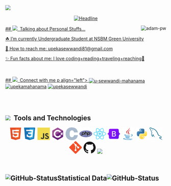 <a href="https://www.youtube.com/watch?v=dQw4w9WgXcQ"><img src="https://user-images.githubusercontent.com/73097560/115834477-dbab4500-a447-11eb-908a-139a6edaec5c.gif">
<div align=center>
<img src="https://readme-typing-svg.herokuapp.com?color=%236FDA44&size=32&center=true&vCenter=true&width=600&height=50&lines=Hi+there+I'm+upeka+sewwandi+%F0%9F%91%8B;Software+Engineering+Student;problem+solver" alt="Headline" />
    </div>
<div>
    <p><img align="right" src="https://github.com/Adam-pw/Adam-pw/blob/main/animation_500_kxa883sd.gif" alt="adam-pw" /></p>

</div>
## <img src="https://media.giphy.com/media/ObNTw8Uzwy6KQ/giphy.gif" width="30px">&nbsp; Talking about Personal Stuffs...
<p>☘ I’m currently Undergraduate Student at NSBM Green University</p>
<p>📩 How to reach me: upekasewwandi81@gmail.com</p>
<p>✨ Fun facts about me: I love coding+reading+traveling+reaching🤗</p><br></br>
## <img src="https://media.giphy.com/media/ObNTw8Uzwy6KQ/giphy.gif" width="30px">&nbsp; Connect with me
p align="left">
<a href="https://www.linkedin.com/in/u-sewwandi-mahanama" target="blank"><img align="center" src="https://raw.githubusercontent.com/rahuldkjain/github-profile-readme-generator/master/src/images/icons/Social/linked-in-alt.svg" alt="u-sewwandi-mahanama" height="30" width="40" /></a>
<a href="https://www.instagram.com/upekamahanama" target="blank"><img align="center" src="https://raw.githubusercontent.com/rahuldkjain/github-profile-readme-generator/master/src/images/icons/Social/instagram.svg" alt="upekamahanama" height="30" width="40" /></a>
<a href="mailto:upekasewwandi81@gmail.com" target="blank"><img align="center"
 src="https://raw.githubusercontent.com/rahuldkjain/github-profile-readme-generator/master/src/images/icons/Social/email.svg" alt="upekasewwandi" height="30" width="40" /></a>
  </a>
</p><br></br>
 
 ## <img src="https://media.giphy.com/media/ObNTw8Uzwy6KQ/giphy.gif" width="30px">&nbsp; Tools and Technologies
  <p align="center">
  <img src="https://raw.githubusercontent.com/devicons/devicon/master/icons/html5/html5-original.svg" width="40" />
  <img src="https://raw.githubusercontent.com/devicons/devicon/master/icons/css3/css3-original.svg" width="40" />
  <img src="https://raw.githubusercontent.com/devicons/devicon/master/icons/javascript/javascript-original.svg" width="40" />
  <img src="https://raw.githubusercontent.com/devicons/devicon/master/icons/csharp/csharp-original.svg" width="40" />
  <img src="https://raw.githubusercontent.com/devicons/devicon/master/icons/c/c-original.svg" width="40" />
  <img src="https://raw.githubusercontent.com/devicons/devicon/master/icons/php/php-original.svg" width="40" />
  <img src="https://raw.githubusercontent.com/devicons/devicon/master/icons/react/react-original.svg" width="40" />
  <img src="https://raw.githubusercontent.com/devicons/devicon/master/icons/bootstrap/bootstrap-original.svg" width="40" />
  <img src="https://raw.githubusercontent.com/devicons/devicon/master/icons/java/java-original.svg" width="40" />
  <img src="https://raw.githubusercontent.com/devicons/devicon/master/icons/python/python-original.svg" width="40" />
  <img src="https://raw.githubusercontent.com/devicons/devicon/master/icons/mysql/mysql-original.svg" width="40" />
  <img src="https://raw.githubusercontent.com/devicons/devicon/master/icons/git/git-original.svg" width="40" />
  <img src="https://raw.githubusercontent.com/devicons/devicon/master/icons/github/github-original.svg" width="40" />
  <img src="https://www.vectorlogo.zone/logos/figma/figma-icon.svg" width="40" />
</p>
<br>

## <img src="https://github-readme-stats.vercel.app/api?username=upeka200163&show_icons=true&theme=radical&include_all_commits=true&count_private=true" width="30px" alt="GitHub-Status"/>Statistical Data<img src="https://media.giphy.com/media/8UHRm5oY4k4FDxq5QG/giphy.gif" width="30px" alt="GitHub-Status"/>







